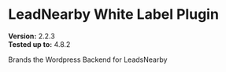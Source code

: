 # LeadNearby White Label Plugin

**Version:** 2.2.3<br/>
**Tested up to:** 4.8.2

Brands the Wordpress Backend for LeadsNearby